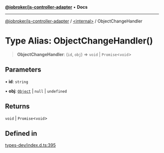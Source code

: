 [**@iobroker/js-controller-adapter**](../../README.md) • **Docs**

***

[@iobroker/js-controller-adapter](../../globals.md) / [\<internal\>](../README.md) / ObjectChangeHandler

# Type Alias: ObjectChangeHandler()

> **ObjectChangeHandler**: (`id`, `obj`) => `void` \| `Promise`\<`void`\>

## Parameters

• **id**: `string`

• **obj**: [`Object`](Object.md) \| `null` \| `undefined`

## Returns

`void` \| `Promise`\<`void`\>

## Defined in

[types-dev/index.d.ts:395](https://github.com/ioBroker/ioBroker.js-controller/blob/8ad7f66ced81c171aa99d76496fa607acde05189/packages/types-dev/index.d.ts#L395)
